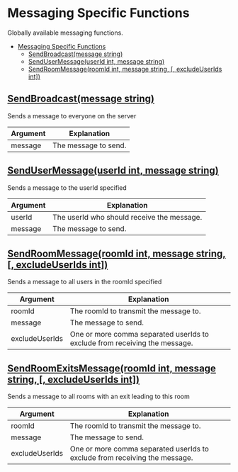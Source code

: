# Messaging Specific Functions

Globally available messaging functions.

- [Messaging Specific Functions](#messaging-specific-functions)
  - [SendBroadcast(message string)](#sendbroadcastmessage-string)
  - [SendUserMessage(userId int, message string)](#sendusermessageuserid-int-message-string)
  - [SendRoomMessage(roomId int, message string, \[, excludeUserIds int\])](#sendroommessageroomid-int-message-string--excludeuserids-int)

## [SendBroadcast(message string)](/scripting/messaging_func.go)
Sends a message to everyone on the server

|  Argument | Explanation |
| --- | --- |
| message | The message to send. |

## [SendUserMessage(userId int, message string)](/scripting/messaging_func.go)
Sends a message to the userId specified

|  Argument | Explanation |
| --- | --- |
| userId | The userId who should receive the message. |
| message | The message to send. |

## [SendRoomMessage(roomId int, message string, [, excludeUserIds int])](/scripting/messaging_func.go)
Sends a message to all users in the roomId specified

|  Argument | Explanation |
| --- | --- |
| roomId | The roomId to transmit the message to. |
| message | The message to send. |
| excludeUserIds | One or more comma separated userIds to exclude from receiving the message. |

## [SendRoomExitsMessage(roomId int, message string, [, excludeUserIds int])](/scripting/messaging_func.go)
Sends a message to all rooms with an exit leading to this room

|  Argument | Explanation |
| --- | --- |
| roomId | The roomId to transmit the message to. |
| message | The message to send. |
| excludeUserIds | One or more comma separated userIds to exclude from receiving the message. |


